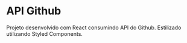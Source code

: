# API Github

Projeto desenvolvido com React consumindo API do Github.
Estilizado utilizando Styled Components.
